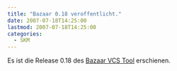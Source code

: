 ```yaml
---
title: "Bazaar 0.18 veroffentlicht."
date: 2007-07-18T14:25:00
lastmod: 2007-07-18T14:25:00
categories:
  - SKM
---
```

Es ist die Release 0.18 des [Bazaar VCS Tool](http://bazaar-vcs.org/) erschienen. 
